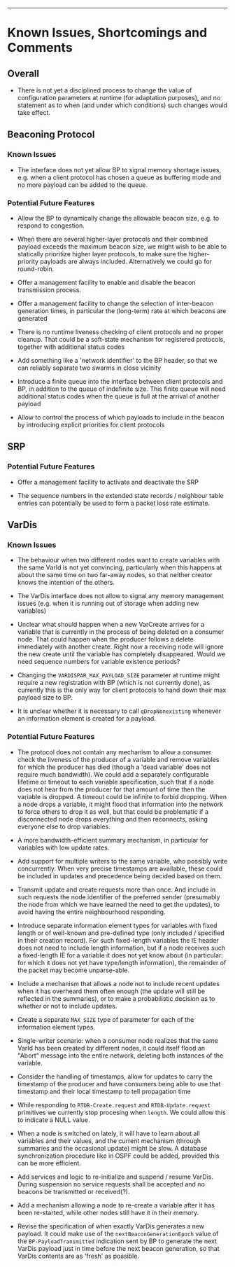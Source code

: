 ---

# Known Issues, Shortcomings and Comments

## Overall

- There is not yet a disciplined process to change the value of
  configuration parameters at runtime (for adaptation purposes), and
  no statement as to when (and under which conditions) such changes
  would take effect.

## Beaconing Protocol

### Known Issues

- The interface does not yet allow BP to signal memory shortage
  issues, e.g. when a client protocol has chosen a queue as buffering
  mode and no more payload can be added to the queue.


### Potential Future Features

- Allow the BP to dynamically change the allowable beacon size,
  e.g. to respond to congestion.

- When there are several higher-layer protocols and their combined
  payload exceeds the maximum beacon size, we might wish to be able to
  statically prioritize higher layer protocols, to make sure the
  higher-priority payloads are always included. Alternatively we could
  go for round-robin.
  
- Offer a management facility to enable and disable the beacon
  transmission process.

- Offer a management facility to change the selection of inter-beacon
  generation times, in particular the (long-term) rate at which
  beacons are generated

- There is no runtime liveness checking of client protocols and no
  proper cleanup. That could be a soft-state mechanism for registered
  protocols, together with additional status codes

- Add something like a 'network identifier' to the BP header, so that
  we can reliably separate two swarms in close vicinity

- Introduce a finite queue into the interface between client protocols
  and BP, in addition to the queue of indefinite size. This finite
  queue will need additional status codes when the queue is full at
  the arrival of another payload
  
- Allow to control the process of which payloads to include in the
  beacon by introducing explicit priorities for client protocols


## SRP

### Potential Future Features

- Offer a management facility to activate and deactivate the SRP

- The sequence numbers in the extended state records / neighbour table
  entries can potentially be used to form a packet loss rate estimate.


## VarDis


### Known Issues

- The behaviour when two different nodes want to create variables with
  the same VarId is not yet convincing, particularly when this happens
  at about the same time on two far-away nodes, so that neither
  creator knows the intention of the others.

- The VarDis interface does not allow to signal any memory management
  issues (e.g. when it is running out of storage when adding new variables)

- Unclear what should happen when a new VarCreate arrives for a variable
  that is currently in the process of being deleted on a consumer
  node. That could happen when the producer follows a delete
  immediately with another create. Right now a receiving node will
  ignore the new create until the variable has completely
  disappeared. Would we need sequence numbers for variable existence
  periods?

- Changing the `VARDISPAR_MAX_PAYLOAD_SIZE` parameter at runtime might
  require a new registration with BP (which is not currently done), as
  currently this is the only way for client protocols to hand down
  their max payload size to BP.

- It is unclear whether it is necessary to call `qDropNonexisting`
  whenever an information element is created for a payload. 



### Potential Future Features

- The protocol does not contain any mechanism to allow a consumer
  check the liveness of the producer of a variable and remove
  variables for which the producer has died (though a 'dead variable'
  does not require much bandwidth). We could add a separately
  configurable lifetime or timeout to each variable specification,
  such that if a node does not hear from the producer for that amount
  of time then the variable is dropped. A timeout could be infinite to
  forbid dropping. When a node drops a variable, it might flood that
  information into the network to force others to drop it as well, but
  that could be problematic if a disconnected node drops everything
  and then reconnects, asking everyone else to drop variables.

- A more bandwidth-efficient summary mechanism, in particular for
  variables with low update rates.

- Add support for multiple writers to the same variable, who possibly
  write concurrently. When very precise timestamps are available,
  these could be included in updates and precedence being decided
  based on them.

- Transmit update and create requests more than once. And include in
  such requests the node identifier of the preferred sender
  (presumably the node from which we have learned the need to get the
  updates), to avoid having the entire neighbourhood responding.

- Introduce separate information element types for variables with
  fixed length or of well-known and pre-defined type (only included /
  specified in their creation record). For such fixed-length variables
  the IE header does not need to include length information, but if a
  node receives such a fixed-length IE for a variable it does not yet
  know about (in particular: for which it does not yet have
  type/length information), the remainder of the packet may become
  unparse-able.

- Include a mechanism that allows a node not to include recent updates
  when it has overheard them often enough (the update will still be
  reflected in the summaries), or to make a probabilistic decision as
  to whether or not to include updates.

- Create a separate `MAX_SIZE` type of parameter for each of the
  information element types.

- Single-writer scenario: when a consumer node realizes that the same
  VarId has been created by different nodes, it could itself flood an
  "Abort" message into the entire network, deleting both instances of
  the variable.

- Consider the handling of timestamps, allow for updates to carry the
  timestamp of the producer and have consumers being able to use that
  timestamp and their local timestamp to tell propagation time

- While responding to `RTDB-Create.request` and `RTDB-Update.request`
  primitives we currently stop procesing when `length`. We could allow
  this to indicate a NULL value.

- When a node is switched on lately, it will have to learn about all
  variables and their values, and the current mechanism (through
  summaries and the occasional update) might be slow. A database
  synchronization procedure like in OSPF could be added, provided this
  can be more efficient.

- Add services and logic to re-initialize and suspend / resume
  VarDis. During suspension no service requests shall be accepted and
  no beacons be transmitted or received(?).

- Add a mechanism allowing a node to re-create a variable after it has
  been re-started, while other nodes still have it in their memory.

- Revise the specification of when exactly VarDis generates a new
  payload. It could make use of the `nextBeaconGenerationEpoch` value
  of the `BP-PayloadTransmitted` indication sent by BP to generate the
  next VarDis payload just in time before the next beacon generation,
  so that VarDis contents are as 'fresh' as possible.
